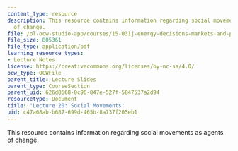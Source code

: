 ```yaml
---
content_type: resource
description: This resource contains information regarding social movements as agents
  of change.
file: /ol-ocw-studio-app/courses/15-031j-energy-decisions-markets-and-policies-spring-2012/c47a68abb687699d465b8a737f205eb1_MIT15_031JS12_lec20.pdf
file_size: 805361
file_type: application/pdf
learning_resource_types:
- Lecture Notes
license: https://creativecommons.org/licenses/by-nc-sa/4.0/
ocw_type: OCWFile
parent_title: Lecture Slides
parent_type: CourseSection
parent_uid: 626d8668-8c96-847e-527f-5847537a2d94
resourcetype: Document
title: 'Lecture 20: Social Movements'
uid: c47a68ab-b687-699d-465b-8a737f205eb1
---
```

This resource contains information regarding social movements as agents of change.